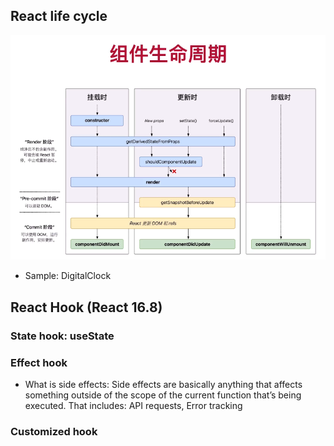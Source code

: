 ## 


## React life cycle
![](./images/react-life-cycle.png)

- Sample: DigitalClock


## React Hook (React 16.8)
### State hook: useState

### Effect hook
- What is side effects: 
Side effects are basically anything that affects something outside of the scope of the current function that’s being executed. That includes: API requests, Error tracking


### Customized hook